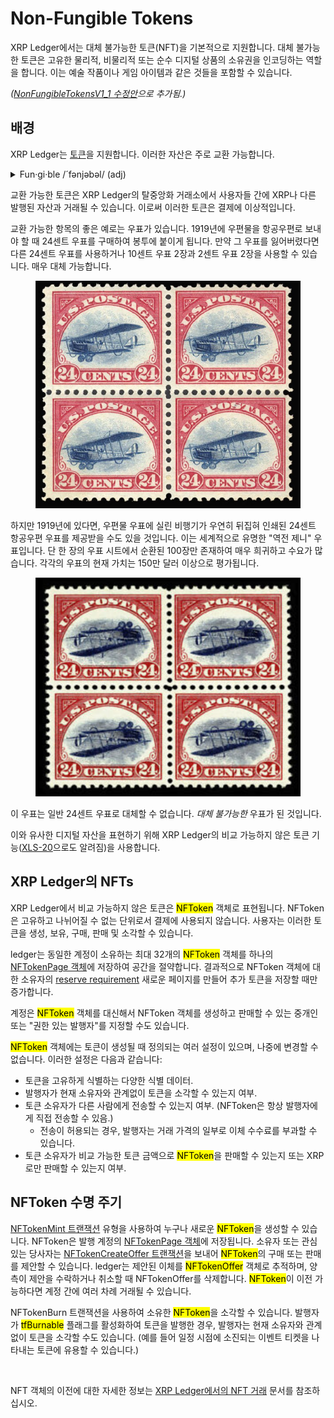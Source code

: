 # Non-Fungible Tokens

XRP Ledger에서는 대체 불가능한 토큰(NFT)을 기본적으로 지원합니다. 대체 불가능한 토큰은 고유한 물리적, 비물리적 또는 순수 디지털 상품의 소유권을 인코딩하는 역할을 합니다. 이는 예술 작품이나 게임 아이템과 같은 것들을 포함할 수 있습니다.

_(_[_NonFungibleTokensV1\_1 수정안_](../../xrp-ledger/amendments/undefined.md)_으로 추가됨.)_

## 배경&#x20;

XRP Ledger는 [토큰](../)을 지원합니다. 이러한 자산은 주로 교환 가능합니다.

<details>

<summary>Fun·gi·ble /´fənjəbəl/ (adj)</summary>

1. able to replace or be replaced by another identical item; mutually interchangeable.

</details>

교환 가능한 토큰은 XRP Ledger의 탈중앙화 거래소에서 사용자들 간에 XRP나 다른 발행된 자산과 거래될 수 있습니다. 이로써 이러한 토큰은 결제에 이상적입니다.

교환 가능한 항목의 좋은 예로는 우표가 있습니다. 1919년에 우편물을 항공우편로 보내야 할 때 24센트 우표를 구매하여 봉투에 붙이게 됩니다. 만약 그 우표를 잃어버렸다면 다른 24센트 우표를 사용하거나 10센트 우표 2장과 2센트 우표 2장을 사용할 수 있습니다. 매우 대체 가능합니다.

<figure><img src="../../../.gitbook/assets/nft-concepts1.png" alt=""><figcaption></figcaption></figure>

하지만 1919년에 있다면, 우편물 우표에 실린 비행기가 우연히 뒤집혀 인쇄된 24센트 항공우편 우표를 제공받을 수도 있을 것입니다. 이는 세계적으로 유명한 "역전 제니" 우표입니다. 단 한 장의 우표 시트에서 순환된 100장만 존재하여 매우 희귀하고 수요가 많습니다. 각각의 우표의 현재 가치는 150만 달러 이상으로 평가됩니다.

<figure><img src="../../../.gitbook/assets/asdfsadfdsa.png" alt=""><figcaption></figcaption></figure>

이 우표는 일반 24센트 우표로 대체할 수 없습니다. _대체 불가능한_ 우표가 된 것입니다.

이와 유사한 디지털 자산을 표현하기 위해 XRP Ledger의 비교 가능하지 않은 토큰 기능([XLS-20](about:blank)으로도 알려짐)을 사용합니다.

## XRP Ledger의 NFTs

XRP Ledger에서 비교 가능하지 않은 토큰은 <mark style="background-color:yellow;">NFToken</mark> 객체로 표현됩니다. NFToken은 고유하고 나뉘어질 수 없는 단위로서 결제에 사용되지 않습니다. 사용자는 이러한 토큰을 생성, 보유, 구매, 판매 및 소각할 수 있습니다.

ledger는 동일한 계정이 소유하는 최대 32개의 <mark style="background-color:yellow;">NFToken</mark> 객체를 하나의 [NFTokenPage 객체](../../../references/xrp-ledger-xrp-ledger-protocol-reference/ledger-ledger-data-formats/ledger/nftokenpage.md)에 저장하여 공간을 절약합니다. 결과적으로 NFToken 객체에 대한 소유자의 [reserve requirement](https://xrpl.org/reserves.html) 새로운 페이지를 만들어 추가 토큰을 저장할 때만 증가합니다.

계정은 <mark style="background-color:yellow;">NFToken</mark> 객체를 대신해서 NFToken 객체를 생성하고 판매할 수 있는 중개인 또는 "권한 있는 발행자"를 지정할 수도 있습니다.

<mark style="background-color:yellow;">NFToken</mark> 객체에는 토큰이 생성될 때 정의되는 여러 설정이 있으며, 나중에 변경할 수 없습니다. 이러한 설정은 다음과 같습니다:

* 토큰을 고유하게 식별하는 다양한 식별 데이터.&#x20;
* 발행자가 현재 소유자와 관계없이 토큰을 소각할 수 있는지 여부.&#x20;
* 토큰 소유자가 다른 사람에게 전송할 수 있는지 여부. (NFToken은 항상 발행자에게 직접 전송할 수 있음.)&#x20;
  * 전송이 허용되는 경우, 발행자는 거래 가격의 일부로 이체 수수료를 부과할 수 있습니다.&#x20;
* 토큰 소유자가 비교 가능한 토큰 금액으로 <mark style="background-color:yellow;">NFToken</mark>을 판매할 수 있는지 또는 XRP로만 판매할 수 있는지 여부.&#x20;

## NFToken 수명 주기&#x20;

[NFTokenMint 트랜잭션](../../../references/xrp-ledger-xrp-ledger-protocol-reference/transaction-reference/transaction-types/nftokenmint.md) 유형을 사용하여 누구나 새로운 <mark style="background-color:yellow;">NFToken</mark>을 생성할 수 있습니다. NFToken은 발행 계정의 [NFTokenPage 객체](../../../references/xrp-ledger-xrp-ledger-protocol-reference/ledger-ledger-data-formats/ledger/nftokenpage.md)에 저장됩니다. 소유자 또는 관심있는 당사자는 [NFTokenCreateOffer 트랜잭션](../../../references/xrp-ledger-xrp-ledger-protocol-reference/transaction-reference/transaction-types/nftokencreateoffer.md)을 보내어 <mark style="background-color:yellow;">NFToken</mark>의 구매 또는 판매를 제안할 수 있습니다. ledger는 제안된 이체를 <mark style="background-color:yellow;">NFTokenOffer</mark> 객체로 추적하며, 양측이 제안을 수락하거나 취소할 때 NFTokenOffer를 삭제합니다. <mark style="background-color:yellow;">NFToken</mark>이 이전 가능하다면 계정 간에 여러 차례 거래될 수 있습니다.

NFTokenBurn 트랜잭션을 사용하여 소유한 <mark style="background-color:yellow;">NFToken</mark>을 소각할 수 있습니다. 발행자가 <mark style="background-color:yellow;">tfBurnable</mark> 플래그를 활성화하여 토큰을 발행한 경우, 발행자는 현재 소유자와 관계없이 토큰을 소각할 수도 있습니다. (예를 들어 일정 시점에 소진되는 이벤트 티켓을 나타내는 토큰에 유용할 수 있습니다.)

<figure><img src="https://xrpl.org/img/nft-lifecycle.png" alt=""><figcaption></figcaption></figure>

NFT 객체의 이전에 대한 자세한 정보는 [XRP Ledger에서의 NFT 거래](xrp-ledger-nft-trading-nftokens-on-the-xrp-ledger.md) 문서를 참조하십시오.
